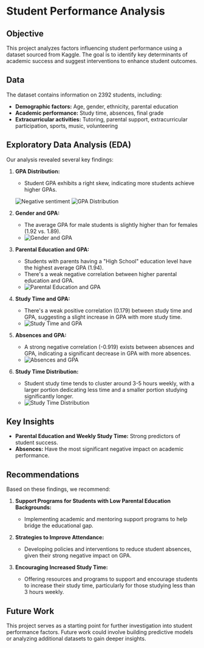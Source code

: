 # Student Performance Analysis

## Objective
This project analyzes factors influencing student performance using a dataset sourced from Kaggle. The goal is to identify key determinants of academic success and suggest interventions to enhance student outcomes.

## Data
The dataset contains information on 2392 students, including:

- **Demographic factors:** Age, gender, ethnicity, parental education
- **Academic performance:** Study time, absences, final grade
- **Extracurricular activities:** Tutoring, parental support, extracurricular participation, sports, music, volunteering

## Exploratory Data Analysis (EDA)
Our analysis revealed several key findings:

1. **GPA Distribution:** 
   - Student GPA exhibits a right skew, indicating more students achieve higher GPAs.
  
   ![Negative sentiment](https://github.com/Saurabh-Ghagare/Aurangabad_Hotel_Review_Analysis/assets/162418652/90aadd55-8c3b-4cda-9095-63c96535e827)
   ![GPA Distribution]("https://raw.githubusercontent.com/Saurabh-Ghagare/Student_Performance_Data_Analysis/9dbadcbcc744f53555183dc12081c014345130ab/Distribustion%20of%20GPA.png")
   
2. **Gender and GPA:** 
   - The average GPA for male students is slightly higher than for females (1.92 vs. 1.89).
   - ![Gender and GPA](path/to/gender_gpa.png)

3. **Parental Education and GPA:** 
   - Students with parents having a "High School" education level have the highest average GPA (1.94).
   - There's a weak negative correlation between higher parental education and GPA.
   - ![Parental Education and GPA](path/to/parental_education_gpa.png)

4. **Study Time and GPA:** 
   - There's a weak positive correlation (0.179) between study time and GPA, suggesting a slight increase in GPA with more study time.
   - ![Study Time and GPA](path/to/study_time_gpa.png)

5. **Absences and GPA:** 
   - A strong negative correlation (-0.919) exists between absences and GPA, indicating a significant decrease in GPA with more absences.
   - ![Absences and GPA](path/to/absences_gpa.png)

6. **Study Time Distribution:** 
   - Student study time tends to cluster around 3-5 hours weekly, with a larger portion dedicating less time and a smaller portion studying significantly longer.
   - ![Study Time Distribution](path/to/study_time_distribution.png)

## Key Insights
- **Parental Education and Weekly Study Time:** Strong predictors of student success.
- **Absences:** Have the most significant negative impact on academic performance.

## Recommendations
Based on these findings, we recommend:

1. **Support Programs for Students with Low Parental Education Backgrounds:**
   - Implementing academic and mentoring support programs to help bridge the educational gap.
   
2. **Strategies to Improve Attendance:**
   - Developing policies and interventions to reduce student absences, given their strong negative impact on GPA.

3. **Encouraging Increased Study Time:**
   - Offering resources and programs to support and encourage students to increase their study time, particularly for those studying less than 3 hours weekly.

## Future Work
This project serves as a starting point for further investigation into student performance factors. Future work could involve building predictive models or analyzing additional datasets to gain deeper insights.
